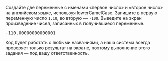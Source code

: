 
Создайте две переменные с именами «первое число» и «второе число» на английском языке, используя lowerCamelCase. Запишите в первую переменную число `1.10`, во вторую — `-100`. Выведите на экран произведение чисел, записанных в получившиеся переменные.

<pre class='hexlet-basics-output'>
-110.00000000000001
</pre>

Код будет работать с любыми названиями, а наша система всегда проверяет только результат на экране, поэтому выполнение этого задания — под вашу ответственность.

